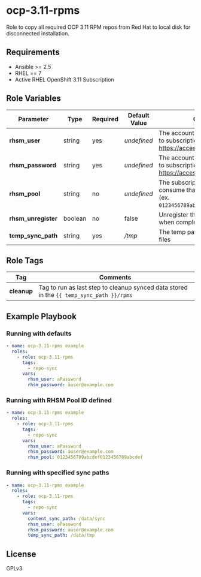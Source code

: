 ocp-3.11-rpms
=========

Role to copy all required OCP 3.11 RPM repos from Red Hat to local disk for disconnected installation.

Requirements
------------

- Ansible >= 2.5
- RHEL == 7
- Active RHEL OpenShift 3.11 Subscription

Role Variables
--------------

| Parameter | Type | Required |  Default Value | Comments |
| --- | --- | --- | --- | --- |
| **rhsm_user** | string | yes | *undefined* | The account username with access to subscriptions on https://access.redhat.com |
| **rhsm_password** | string | yes | *undefined* | The account password with access to subscriptions on https://access.redhat.com |
| **rhsm_pool** | string | no | *undefined* | The subscription pool IDs to consume that contain OCP 3.11. (ex. `0123456789abcdef0123456789abcdef`) |
| **rhsm_unregister** | boolean | no | false | Unregister the system from RHSM when completed |
| **temp_sync_path** | string | yes | */tmp* | The temp path for the reposync files |

Role Tags
---------
| Tag | Comments |
| --- | --- |
| **cleanup** | Tag to run as last step to cleanup synced data stored in the `{{ temp_sync_path }}/rpms` |

Example Playbook
----------------

### Running with defaults
```yaml
- name: ocp-3.11-rpms example
  roles:
    - role: ocp-3.11-rpms
      tags:
        - repo-sync
      vars:
        rhsm_user: aPassword
        rhsm_password: auser@example.com
```

### Running with RHSM Pool ID defined
```yaml
- name: ocp-3.11-rpms example
  roles:
    - role: ocp-3.11-rpms
      tags:
        - repo-sync
      vars:
        rhsm_user: aPassword
        rhsm_password: auser@example.com
        rhsm_pool: 0123456789abcdef0123456789abcdef
```

### Running with specified sync paths
```yaml
- name: ocp-3.11-rpms example
  roles:
    - role: ocp-3.11-rpms
      tags:
        - repo-sync
      vars:
        content_sync_path: /data/sync
        rhsm_user: aPassword
        rhsm_password: auser@example.com
        temp_sync_path: /data/tmp
```

License
-------

GPLv3